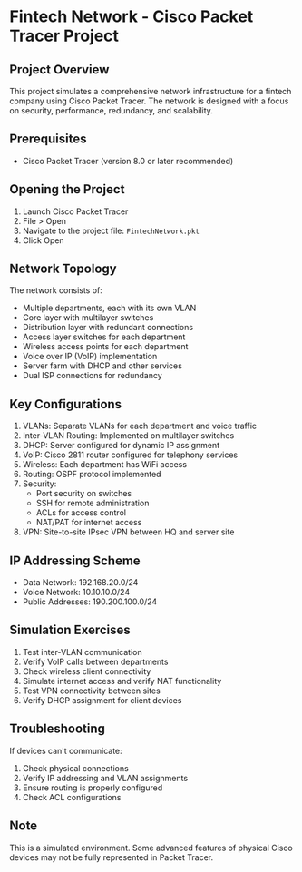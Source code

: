 # Fintech Network - Cisco Packet Tracer Project

## Project Overview
This project simulates a comprehensive network infrastructure for a fintech company using Cisco Packet Tracer. The network is designed with a focus on security, performance, redundancy, and scalability.

## Prerequisites
- Cisco Packet Tracer (version 8.0 or later recommended)

## Opening the Project
1. Launch Cisco Packet Tracer
2. File > Open
3. Navigate to the project file: `FintechNetwork.pkt`
4. Click Open

## Network Topology
The network consists of:
- Multiple departments, each with its own VLAN
- Core layer with multilayer switches
- Distribution layer with redundant connections
- Access layer switches for each department
- Wireless access points for each department
- Voice over IP (VoIP) implementation
- Server farm with DHCP and other services
- Dual ISP connections for redundancy

## Key Configurations
1. VLANs: Separate VLANs for each department and voice traffic
2. Inter-VLAN Routing: Implemented on multilayer switches
3. DHCP: Server configured for dynamic IP assignment
4. VoIP: Cisco 2811 router configured for telephony services
5. Wireless: Each department has WiFi access
6. Routing: OSPF protocol implemented
7. Security:
   - Port security on switches
   - SSH for remote administration
   - ACLs for access control
   - NAT/PAT for internet access
8. VPN: Site-to-site IPsec VPN between HQ and server site

## IP Addressing Scheme
- Data Network: 192.168.20.0/24
- Voice Network: 10.10.10.0/24
- Public Addresses: 190.200.100.0/24

## Simulation Exercises
1. Test inter-VLAN communication
2. Verify VoIP calls between departments
3. Check wireless client connectivity
4. Simulate internet access and verify NAT functionality
5. Test VPN connectivity between sites
6. Verify DHCP assignment for client devices

## Troubleshooting
If devices can't communicate:
1. Check physical connections
2. Verify IP addressing and VLAN assignments
3. Ensure routing is properly configured
4. Check ACL configurations

## Note
This is a simulated environment. Some advanced features of physical Cisco devices may not be fully represented in Packet Tracer.
